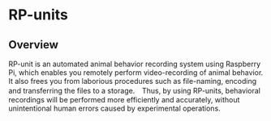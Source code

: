 # RP-units

## Overview
RP-unit is an automated animal behavior recording system using Raspberry Pi, which enables you remotely perform video-recording of animal behavior. It also frees you from laborious procedures such as file-naming, encoding and transferring the files to a storage.　Thus, by using RP-units, behavioral recordings will be performed more efficiently and accurately, without unintentional human errors caused by experimental operations. 
 
